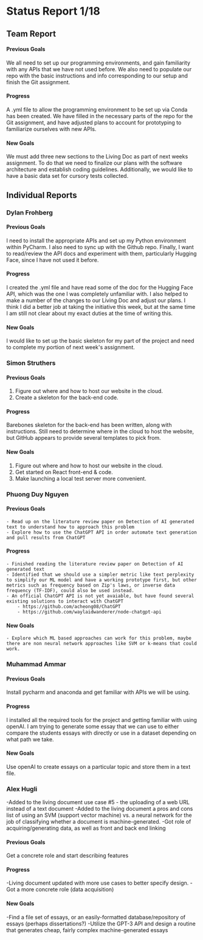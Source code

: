 # Status Report 1/18
## Team Report
#### Previous Goals
We all need to set up our programming environments, and gain familiarity with any APIs that we have not used before. We also need to populate our repo with the basic instructions and info corresponding to our setup and finish the Git assignment.
#### Progress
A .yml file to allow the programming environment to be set up via Conda has been created. We have filled in the necessary parts of the repo for the Git assignment, and have adjusted plans to account for prototyping to familiarize ourselves with new APIs.
#### New Goals
We must add three new sections to the Living Doc as part of next weeks assignment. To do that we need to finalize our plans with the software architecture and establish coding guidelines. Additionally, we would like to have a basic data set for cursory tests collected. 

## Individual Reports
### Dylan Frohberg
#### Previous Goals
I need to install the appropriate APIs and set up my Python environment within PyCharm. I also need to sync up with the Github repo. Finally, I want to read/review the API docs and experiment with them, particularly Hugging Face, since I have not used it before.
#### Progress
I created the .yml file and have read some of the doc for the Hugging Face API, which was the one I was completely unfamiliar with. I also helped to make a number of the changes to our Living Doc and adjust our plans. I think I did a better job at taking the initiative this week, but at the same time I am still not clear about my exact duties at the time of writing this.
#### New Goals
I would like to set up the basic skeleton for my part of the project and need to complete my portion of next week's assignment.

### Simon Struthers
#### Previous Goals
1. Figure out where and how to host our website in the cloud.
2. Create a skeleton for the back-end code.

#### Progress
Barebones skeleton for the back-end has been written, along with instructions. Still need to determine where in the cloud to host the website, but GitHub appears to provide several templates to pick from.

#### New Goals
1. Figure out where and how to host our website in the cloud.
2. Get started on React front-end & code.
3. Make launching a local test server more convenient.

### Phuong Duy Nguyen

#### Previous Goals
    - Read up on the literature review paper on Detection of AI generated text to understand how to approach this problem
    - Explore how to use the ChatGPT API in order automate text generation and pull results from ChatGPT

#### Progress
    - Finished reading the literature review paper on Detection of AI generated text
    - Identified that we should use a simpler metric like text perplexity to simplify our ML model and have a working prototype first, but other metrics such as frequency based on Zip's laws, or inverse data frequency (TF-IDF), could also be used instead.
    - An official ChatGPT API is not yet avaiable, but have found several existing solutions to interact with ChatGPT
        - https://github.com/acheong08/ChatGPT
        - https://github.com/waylaidwanderer/node-chatgpt-api

#### New Goals
    - Explore which ML based approaches can work for this problem, maybe there are non neural network approaches like SVM or k-means that could work.
    

### Muhammad Ammar
#### Previous Goals
Install pycharm and anaconda and get familiar with APIs we will be using.
#### Progress
I installed all the required tools for the project and getting familiar with using openAI. I am trying to generate some essay that we can use to either compare the students essays with directly or use in a dataset depending on what path we take.
#### New Goals
Use openAI to create essays on a particular topic and store them in a text file.

### Alex Hugli
-Added to the living document use case #5 - the uploading of a web URL instead of a text document
-Added to the living document a pros and cons list of using an SVM (support vector machine) vs. a neural network
    for the job of classifying whether a document is machine-generated.
-Got role of acquiring/generating data, as well as front and back end linking

#### Previous Goals
Get a concrete role and start describing features
#### Progress
-Living document updated with more use cases to better specify design. 
-Got a more concrete role (data acquisition)
#### New Goals
-Find a file set of essays, or an easily-formatted database/repository of essays (perhaps dissertations?)
-Utilize the GPT-3 API and design a routine that generates cheap, fairly complex machine-generated essays